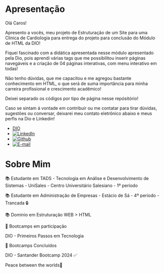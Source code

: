 # Apresentação

Olá Caros!

Apresento a vocês, meu projeto de Estruturação de um Site para uma Clinica de Cardiologia para entrega do projeto para conclusão do Módulo de HTML da DIO!

Fiquei fascinado com a didática apresentada nesse módulo apresentado pela Dio, pois aprendi várias tags que me possibilitou inserir páginas navegáveis e a criação de 04 páginas interativas, com menu interativo em todas!

Não tenho dúvidas, que me capacitou e me agregou bastante conhecimento em HTML, o que será de suma importância para minha carreira profissional e crescimento acadêmico!

Deixei separado os códigos por tipo de página nesse repósitório!

Caso se sintam á vontade em contribuir ou me contatar para tirar dúvidas, sugestões ou conversar, deixarei meu contato eletrônico abaixo e meus perfis na Dio e Linkedin!

-  [DIO]( https://web.dio.me/users/morais_brenonunes )
-  [![LinkedIn]( https://img.shields.io/badge/LinkedIn-0077B5?style=for-the-badge&logo=linkedin&logoColor=white )](https://www.linkedin.com/in/brenon10/)
-  [![Github]( https://img.shields.io/badge/GitHub-100000?style=for-the-badge&logo=github&logoColor=white )](https://github.com/brenonun3s)
-  [![E-mail]( https://img.shields.io/badge/-Email-000?style=for-the-badge&logo=microsoft-outlook&logoColor=007BFF )](mailto:morais.brenonunes@hotmail.com )


# Sobre Mim

📚 Estudante em TADS - Tecnologia em Análise e Desenvolvimento de Sistemas - UniSales - Centro Universitário Salesiano - 1º período

📚 Estudante em Administração de Empresas - Estácio de Sá - 4º período - Trancada 🔒

📚 Dominio em Estruturação WEB > HTML



🤖 Bootcamps em participação

DIO - Primeiros Passos em Tecnologia



🤖 Bootcamps Concluídos

DIO - Santander Bootcamp 2024 ✅





Peace between the worlds🖖
